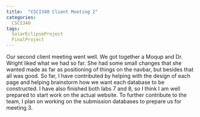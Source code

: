 ```yaml
---
title:  "CSCI340 Client Meeting 2"
categories:
  CSCI340
tags:
  SolarEclipseProject
  FinalProject
---
```


Our second client meeting went well. We got together a Moqup and Dr. Wright liked what we had so far.
She had some small changes that she wanted made as far as positioning of things on the navbar, but besides that all was good.
So far, I have contributed by helping with the design of each page and helping brainstorm how we want each database to be constructed.
I have also finished both labs 7 and 8, so I think I am well prepared to start work on the actual website.
To further contribute to the team, I plan on working on the submission databases to prepare us for meeting 3.
